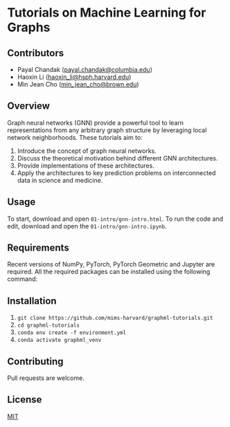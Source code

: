 # Tutorials on Machine Learning for Graphs

## Contributors
 
* Payal Chandak (payal.chandak@columbia.edu)
* Haoxin Li (haoxin_li@hsph.harvard.edu)
* Min Jean Cho (min_jean_cho@brown.edu)

## Overview

Graph neural networks (GNN) provide a powerful tool to learn representations from any arbitrary graph structure by leveraging local network neighborhoods. These tutorials aim to:
  1. Introduce the concept of graph neural networks.
  2. Discuss the theoretical motivation behind different GNN architectures.
  3. Provide implementations of these architectures. 
  4. Apply the architectures to key prediction problems on interconnected data in science and medicine. 

## Usage

To start, download and open `01-intro/gnn-intro.html`. To run the code and edit, download and open the `01-intro/gnn-intro.ipynb`. 

## Requirements

Recent versions of NumPy, PyTorch, PyTorch Geometric and Jupyter are required. All the required packages can be installed using the following command: 

## Installation 

1. `git clone https://github.com/mims-harvard/graphml-tutorials.git`
2. `cd graphml-tutorials`
3. `conda env create -f environment.yml`
4. `conda activate graphml_venv`

## Contributing

Pull requests are welcome.

## License

[MIT](https://choosealicense.com/licenses/mit/)
